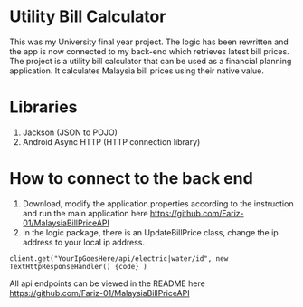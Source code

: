 # Utility Bill Calculator
This was my University final year project. The logic has been rewritten and the app is now connected to my back-end which retrieves latest bill prices.  
The project is a utility bill calculator that can be used as a financial planning application. It calculates Malaysia bill prices using their native value.

# Libraries
1. Jackson (JSON to POJO)
2. Android Async HTTP (HTTP connection library)

# How to connect to the back end
1. Download, modify the application.properties according to the instruction and run the main application here https://github.com/Fariz-01/MalaysiaBillPriceAPI
2. In the logic package, there is an UpdateBillPrice class, change the ip address to your local ip address.
```
client.get("YourIpGoesHere/api/electric|water/id", new TextHttpResponseHandler() {code} )
```
All api endpoints can be viewed in the README here https://github.com/Fariz-01/MalaysiaBillPriceAPI

